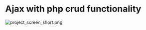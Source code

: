 
# Ajax with php crud functionality

![project_screen_short.png](attachment:project_screen_short.png)



```python

```


```python

```
